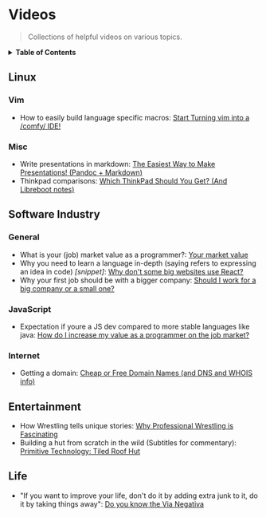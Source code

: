 # Videos

> Collections of helpful videos on various topics.

<details>
<summary><strong>Table of Contents</strong></summary>

<!-- toc -->

- [Linux](#linux)
  * [Vim](#vim)
  * [Misc](#misc)
- [Software Industry](#software-industry)
  * [General](#general)
  * [JavaScript](#javascript)
  * [Internet](#internet)
- [Entertainment](#entertainment)
- [Life](#life)

<!-- tocstop -->

</details>

## Linux

### Vim

- How to easily build language specific macros: [Start Turning vim into a /comfy/ IDE!](https://www.youtube.com/watch?v=Q4I_Ft-VLAg)

### Misc

- Write presentations in markdown: [The Easiest Way to Make Presentations! (Pandoc + Markdown)](https://www.youtube.com/watch?v=dum7q6UXiCE)
- Thinkpad comparisons: [Which ThinkPad Should You Get? (And Libreboot notes)](https://www.youtube.com/watch?v=La3sb5y7e-k)

## Software Industry

### General

- What is your (job) market value as a programmer?: [Your market value](https://www.youtube.com/watch?v=zlps8geRwDM)
- Why you need to learn a language in-depth (saying refers to expressing an idea in code) _[snippet]_: [Why don't some big websites use React?](https://www.youtube.com/watch?v=5oTVvBlWvNs&feature=youtu.be&t=300)
- Why your first job should be with a bigger company: [Should I work for a big company or a small one?](https://www.youtube.com/watch?v=kSirn_2mf6U)

### JavaScript

- Expectation if youre a JS dev compared to more stable languages like java: [How do I increase my value as a programmer on the job market?](https://www.youtube.com/watch?v=G_l0ZZGKrAo)

### Internet

- Getting a domain: [Cheap or Free Domain Names (and DNS and WHOIS info)](https://www.youtube.com/watch?v=tkV1-BuRrpE)

## Entertainment

- How Wrestling tells unique stories: [Why Professional Wrestling is Fascinating](https://www.youtube.com/watch?v=BQCPj-bGYro)
- Building a hut from scratch in the wild (Subtitles for commentary): [Primitive Technology: Tiled Roof Hut](https://www.youtube.com/watch?v=P73REgj-3UE)

## Life

- "If you want to improve your life, don't do it by adding extra junk to it, do it by taking things away": [Do you know the Via Negativa](https://www.youtube.com/watch?v=WjBIqnTC1nk)
